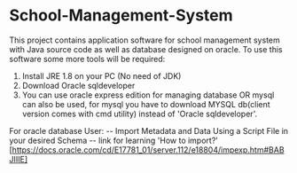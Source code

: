 # School-Management-System
This project contains application software for school management system with Java source code as well as  database designed on oracle.
To use this software some more tools will be required: 
1. Install JRE 1.8 on your PC (No need of JDK)
2. Download Oracle sqldeveloper
3. You can use oracle express edition for managing database
OR mysql can also be used, for mysql you have to download MYSQL db(client version comes with cmd utility) instead of 'Oracle sqldeveloper'.


For oracle database User:
-- Import Metadata and Data Using a Script File in your desired Schema
-- link for learning 'How to import?' [https://docs.oracle.com/cd/E17781_01/server.112/e18804/impexp.htm#BABJIIIE]
